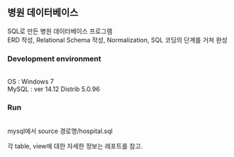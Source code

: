## 병원 데이터베이스
SQL로 만든 병원 데이터베이스 프로그램
<br>ERD 작성, Relational Schema 작성, Normalization, SQL 코딩의 단계를 거쳐 완성

### Development environment
<br>OS : Windows 7
<br>MySQL : ver 14.12 Distrib 5.0.96

### Run
<br>mysql에서 source 경로명/hospital.sql

각 table, view에 대한 자세한 정보는 레포트를 참고.
